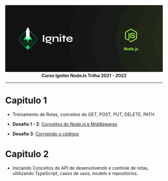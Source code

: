 <img src="./img/cover-node.js.png" alt="Trilha Ignite">

<div align="center">
<text><strong>Curso Igniter NodeJs Trilha 2021 - 2022</strong><text>
</div>

---

# Capitulo 1

- Treinamento de Rotas, conceitos de GET, POST, PUT, DELETE, PATH

- **Desafio 1 - 2**: <a href="https://github.com/marcosfillipe/nodejsdesafio1">Conceitos do Node.js e Middlewares</a>
  
- **Desafio 3**: <a href="https://github.com/marcosfillipe/nodejsdesafio3">Corrigindo o códigos</a>

# Capitulo 2

- Iniciando Conceitos de API de desenvolvendo e controle de rotas, ultilizando TypeScript, casos de usos, models e repositorios.

